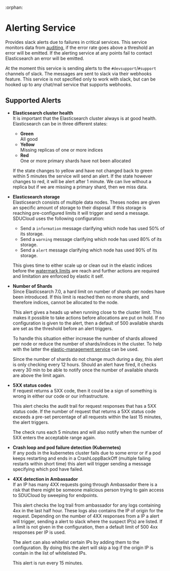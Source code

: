 :orphan:

# Alerting Service

Provides slack alerts due to failures in critical services. This service
monitors data from [auditing](../service-lib/wiki/auditing.md), if the error
rate goes above a threshold an error will be emitted. If the alerting service
at any points fail to contact Elasticsearch an error will be emitted.

At the moment this service is sending alerts to the `#devsupport`/`#support`
channels of slack. The messages are sent to slack via their webhooks feature.
This service is not specified only to work with slack, but can be hooked up to 
any chat/mail service that supports webhooks.

## Supported Alerts

- **Elasticsearch cluster health**   
  It is important that the Elasticsearch cluster always is at good health. Elasticsearch can be in three different states:
  
  - **Green**   
    All good
  - **Yellow**   
    Missing replicas of one or more indices
  - **Red**   
    One or more primary shards have not been allocated

  If the state changes to yellow and have not changed back to green within 
  5 minutes the service will send an alert. If the state however changes to 
  red, it will be alert after 1 minute. We can live without a replica but if 
  we are missing a primary shard, then we miss data.

- **Elasticsearch storage**   
  Elasticsearch consists of multiple data nodes. Theses nodes are given an 
  specific amount of storage to their disposal. If this storage is reaching
  pre-configured limits it will trigger and send a message.
  SDUCloud uses the following configuration: 

  - Send a `information` message clarifying which node has used 50% of its 
  storage.
  - Send a `warning` message clarifying which node has used 80% of its storage.
  - Send a `alert` message clarifying which node has used 90% of its storage.

  This gives time to either scale up or clean out in the elastic indices 
  before the [watermark limits](../elastic-management-service/README.md) are reach and further actions are required
  and limitation are enforced by elastic it self.

- **Number of Shards**  
  Since Elasticsearch 7.0, a hard limit on number of shards per nodes have been introduced. 
  If this limit is reached then no more shards, and therefore indices, cannot be allocated to 
  the node. 
  
  This alert gives a heads up when running close to the cluster limit. This makes it possible to 
  take actions before allocations are put on hold. If no configuration is given to the alert, then
  a default of 500 available shards are set as the threshold before an alert triggers.
  
  To handle this situation either increase the number of shards allowed per node or reduce the number 
  of shards/indices in the cluster.
  To help with the latter the [elastic-management service](../elastic-management-service/README.md) can be used.
  
  Since the number of shards do not change much during a day, this alert is only 
  checking every 12 hours. Should an alert have fired, it checks every 30 min to be able to notify 
  once the number of available shards are above the limit again.

- **5XX status codes**   
  If request returns a 5XX code, then it could be a sign of something is 
  wrong in either our code or our infrastructure. 

  This alert checks the audit
  trail for request responses that has a 5XX status code. 
  If the number of request that returns a 5XX status code exceeds a pre-set 
  percentage of all requests within the last 15 minutes, the alert triggers. 

  The check runs each 5 minutes and will also notify when the number of 5XX 
  enters the acceptable range again.

- **Crash loop and pod failure detection (Kubernetes)**   
  If any pods in the kubernetes cluster fails due to some error or if a pod
  keeps restarting and ends in a CrashLoppBackOff (multiple failing restarts 
  within short time) this alert will trigger sending a message specifying which
  pod have failed.
  
- **4XX detection in Ambassador**    
  If an IP has many 4XX requests going through Ambassador there is a risk
  that there might be someone malicious person trying to gain access to SDUCloud by 
  sweeping for endpoints.
  
  This alert checks the log trail from ambassador for any logs containing 4xx 
  in the last half hour. These logs also contains the IP of origin for the request.
  Depending on the number of 4XX responses from a IP a alert will trigger, sending
  a alert to slack where the suspect IP(s) are listed. If a limit is not given in the
  configuration, then a default limit of 500 4xx responses per IP is used.
  
  The alert can also whitelist certain IPs by adding them to the configuration. 
  By doing this the alert will skip a log if the origin IP is contain in the list of 
  whitelisted IPs.
  
  This alert is run every 15 minutes.
